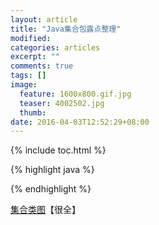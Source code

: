 ```yaml
---
layout: article
title: "Java集合包露点整理"
modified:
categories: articles
excerpt: ""
comments: true
tags: []
image: 
  feature: 1600x800.gif.jpg
  teaser: 4002502.jpg
  thumb:
date: 2016-04-03T12:52:29+08:00
---
```


{% include toc.html %}

{% highlight java %}

{% endhighlight %}

[集合类图](http://www.cnblogs.com/xwdreamer/archive/2012/05/30/2526822.html)【很全】